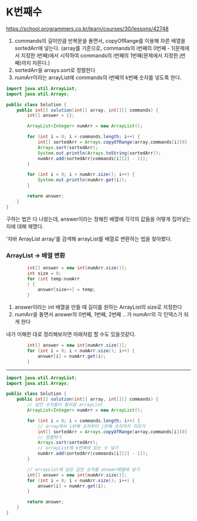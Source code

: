 # K번째수
https://school.programmers.co.kr/learn/courses/30/lessons/42748

1. commands의 길이만큼 반복문을 돌면서, copyOfRange를 이용해 자른 배열을 sortedArr에 넣는다. (array를 기준으로, commands의 i번째의 0번째 - 1(문제에서 지정한 i번째)에서 시작하여 commands의 i번째의 1번째(문제에서 지정한 j번째)까지 자른다.)
2. sortedArr을 arrays.sort로 정렬한다
3. numArr이라는 arrayList에 commands의 i번째의 k번째 숫자를 넣도록 한다.

```java
import java.util.ArrayList;
import java.util.Arrays;

public class Solution {
    public int[] solution(int[] array, int[][] commands) {
        int[] answer = {};

        ArrayList<Integer> numArr = new ArrayList();

        for (int i = 0; i < commands.length; i++) {
            int[] sortedArr = Arrays.copyOfRange(array,commands[i][0] - 1,commands[i][1]);
            Arrays.sort(sortedArr);
            System.out.println(Arrays.toString(sortedArr));
            numArr.add(sortedArr[commands[i][2] - 1]);
        }

        for (int i = 0; i < numArr.size(); i++) {
            System.out.println(numArr.get(i));
        }

        return answer;
    }
}
```

구하는 법은 다 나왔는데, answer이라는 정해진 배열에 각각의 값들을 어떻게 집어넣는지에 대해 헤맸다.

'자바 ArrayList array'를 검색해 arrayList를 배열로 변환하는 법을 찾아봤다.

### ArrayList -> 배열 변환

```java
        int[] answer = new int[numArr.size()];
        int size = 0;
        for (int temp:numArr
        ) {
            answer[size++] = temp;
        }
```
1. answer이라는 int 배열을 만들 때 길이를 원하는 ArrayList의 size로 지정한다
2. numArr을 돌면서 answer의 0번째, 1번째, 2번째 .. 가 numArr의 각 인덱스가 되게 한다


내가 이해한 대로 정리해보자면 아래처럼 할 수도 있을것같다.

```java
        int[] answer = new int[numArr.size()];
        for (int i = 0; i < numArr.size(); i++) {
            answer[i] = numArr.get(i);
        }
```

---

```java
import java.util.ArrayList;
import java.util.Arrays;

public class Solution {
    public int[] solution(int[] array, int[][] commands) {
        // 답안 숫자들이 들어갈 arrayList
        ArrayList<Integer> numArr = new ArrayList();

        for (int i = 0; i < commands.length; i++) {
            // array에서 i번째 숫자부터 j번째 숫자까지 자르기
            int[] sortedArr = Arrays.copyOfRange(array,commands[i][0] - 1,commands[i][1]);
            // 정렬하기
            Arrays.sort(sortedArr);
            // arrayList에 k번째에 있는 수 넣기
            numArr.add(sortedArr[commands[i][2] - 1]);
        }

        // arrayList에 담은 답안 숫자를 answer배열에 넣기
        int[] answer = new int[numArr.size()];
        for (int i = 0; i < numArr.size(); i++) {
            answer[i] = numArr.get(i);
        }

        return answer;
    }
}
```